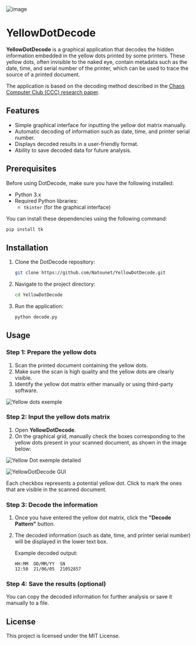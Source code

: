 ![image](https://github.com/user-attachments/assets/56a5b62f-3814-4db1-80cb-0a9f20f9e637)

# YellowDotDecode

**YellowDotDecode** is a graphical application that decodes the hidden information embedded in the yellow dots printed by some printers. These yellow dots, often invisible to the naked eye, contain metadata such as the date, time, and serial number of the printer, which can be used to trace the source of a printed document.

The application is based on the decoding method described in the [Chaos Computer Club (CCC) research paper](https://www.eff.org/files/filenode/printers/ccc.pdf).

## Features

- Simple graphical interface for inputting the yellow dot matrix manually.
- Automatic decoding of information such as date, time, and printer serial number.
- Displays decoded results in a user-friendly format.
- Ability to save decoded data for future analysis.

## Prerequisites

Before using DotDecode, make sure you have the following installed:

- Python 3.x
- Required Python libraries:
  - `tkinter` (for the graphical interface)

You can install these dependencies using the following command:

```bash
pip install tk
```

## Installation

1. Clone the DotDecode repository:

   ```bash
   git clone https://github.com/Natounet/YellowDotDecode.git
   ```

2. Navigate to the project directory:

   ```bash
   cd YellowDotDecode
   ```

3. Run the application:

   ```bash
   python decode.py
   ```

## Usage

### Step 1: Prepare the yellow dots
1. Scan the printed document containing the yellow dots.
2. Make sure the scan is high quality and the yellow dots are clearly visible.
3. Identify the yellow dot matrix either manually or using third-party software.

![Yellow dots exemple](https://i.imgur.com/08zHlUk.png)

### Step 2: Input the yellow dots matrix
1. Open **YellowDotDecode**.
2. On the graphical grid, manually check the boxes corresponding to the yellow dots present in your scanned document, as shown in the image below:

![Yellow Dot exemple detailed](https://i.imgur.com/ul87NOZ.png)

![YellowDotDecode GUI](https://i.imgur.com/zDogM2h.png)

   Each checkbox represents a potential yellow dot. Click to mark the ones that are visible in the scanned document.

### Step 3: Decode the information
1. Once you have entered the yellow dot matrix, click the **"Decode Pattern"** button.
2. The decoded information (such as date, time, and printer serial number) will be displayed in the lower text box.

   Example decoded output:

   ```
   HH:MM  DD/MM/YY  SN
   12:50  21/06/05  21052857
   ```

### Step 4: Save the results (optional)
You can copy the decoded information for further analysis or save it manually to a file.

## License

This project is licensed under the MIT License.
